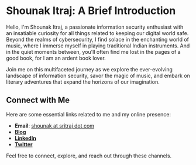 # Shounak Itraj: A Brief Introduction

Hello, I'm Shounak Itraj, a passionate information security enthusiast with an insatiable curiosity for all things related to keeping our digital world safe. Beyond the realms of cybersecurity, I find solace in the enchanting world of music, where I immerse myself in playing traditional Indian instruments. And in the quiet moments between, you'll often find me lost in the pages of a good book, for I am an ardent book lover.

Join me on this multifaceted journey as we explore the ever-evolving landscape of information security, savor the magic of music, and embark on literary adventures that expand the horizons of our imagination.

## Connect with Me

Here are some essential links related to me and my online presence:

- **Email**: [shounak at sritraj dot com](mailto:shounak@sritraj.com)
- [**Blog**](https://sritraj9.wordpress.com/)
- [**LinkedIn**](https://www.linkedin.com/in/shounak-itraj/)
- [**Twitter**](https://twitter.com/sritraj)

Feel free to connect, explore, and reach out through these channels.

